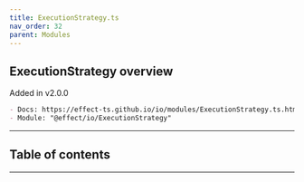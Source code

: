 ```yaml
---
title: ExecutionStrategy.ts
nav_order: 32
parent: Modules
---
```


## ExecutionStrategy overview

Added in v2.0.0

```md
- Docs: https://effect-ts.github.io/io/modules/ExecutionStrategy.ts.html
- Module: "@effect/io/ExecutionStrategy"
```

---

<h2 class="text-delta">Table of contents</h2>

---
